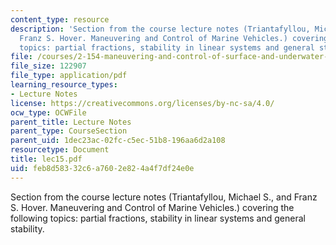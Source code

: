 ```yaml
---
content_type: resource
description: 'Section from the course lecture notes (Triantafyllou, Michael S., and
  Franz S. Hover. Maneuvering and Control of Marine Vehicles.) covering the following
  topics: partial fractions, stability in linear systems and general stability.'
file: /courses/2-154-maneuvering-and-control-of-surface-and-underwater-vehicles-13-49-fall-2004/feb8d58332c6a7602e824a4f7df24e0e_lec15.pdf
file_size: 122907
file_type: application/pdf
learning_resource_types:
- Lecture Notes
license: https://creativecommons.org/licenses/by-nc-sa/4.0/
ocw_type: OCWFile
parent_title: Lecture Notes
parent_type: CourseSection
parent_uid: 1dec23ac-02fc-c5ec-51b8-196aa6d2a108
resourcetype: Document
title: lec15.pdf
uid: feb8d583-32c6-a760-2e82-4a4f7df24e0e
---
```

Section from the course lecture notes (Triantafyllou, Michael S., and Franz S. Hover. Maneuvering and Control of Marine Vehicles.) covering the following topics: partial fractions, stability in linear systems and general stability.